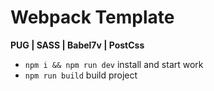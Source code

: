 # Webpack Template 
**PUG | SASS | Babel7v | PostCss** 

* `npm i && npm run dev` install and start work
* `npm run build` build project
